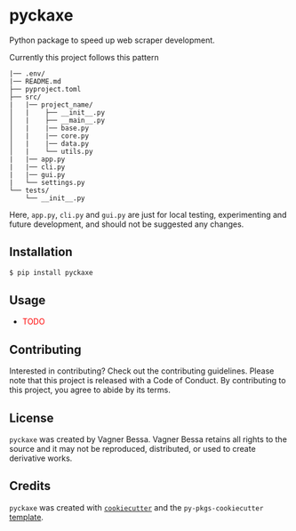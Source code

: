 # pyckaxe

Python package to speed up web scraper development.

Currently this project follows this pattern

```
|── .env/
|── README.md
├── pyproject.toml
├── src/
|   |── project_name/
│   |    ├── __init__.py
│   |    ├── __main__.py
│   |    |── base.py
│   |    |── core.py
│   |    |── data.py
│   |    └── utils.py
|   |── app.py
|   |── cli.py
|   |── gui.py
|   └── settings.py
└── tests/
    └── __init__.py
```

Here, `app.py`, `cli.py` and `gui.py` are just for local testing, experimenting and future development, and should not be suggested any changes.

## Installation

```bash
$ pip install pyckaxe
```

## Usage

- <spam style='color: red;'>TODO</spam>

## Contributing

Interested in contributing? Check out the contributing guidelines. Please note that this project is released with a Code of Conduct. By contributing to this project, you agree to abide by its terms.

## License

`pyckaxe` was created by Vagner Bessa. Vagner Bessa retains all rights to the source and it may not be reproduced, distributed, or used to create derivative works.

## Credits

`pyckaxe` was created with [`cookiecutter`](https://cookiecutter.readthedocs.io/en/latest/) and the `py-pkgs-cookiecutter` [template](https://github.com/py-pkgs/py-pkgs-cookiecutter).
